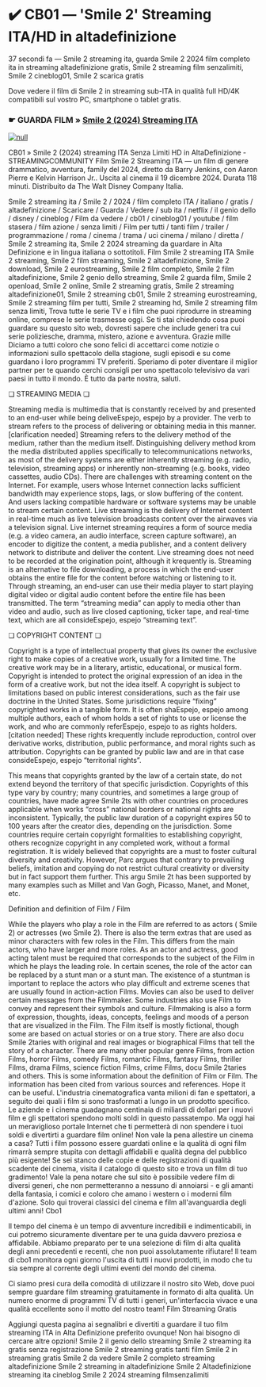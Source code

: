 # ✔️ CB01 — 'Smile 2' Streaming ITA/HD in altadefinizione
37 secondi fa — Smile 2 streaming ita, guarda Smile 2 2024 film completo ita in streaming altadefinizione gratis, Smile 2 streaming film senzalimiti, Smile 2 cineblog01, Smile 2 scarica gratis

Dove vedere il film di Smile 2 in streaming sub-ITA in qualità full HD/4K compatibili sul vostro PC, smartphone o tablet gratis.

### ☛ GUARDA FILM » [Smile 2 (2024) Streaming ITA](https://t.co/cjOMpdYWbN)


[![null](https://static.wixstatic.com/media/855a25_043b5abeb4ae4d35ac003198e7fe56ed~mv2.gif)](https://t.co/cjOMpdYWbN)

CB01 » Smile 2 (2024) streaming ITA Senza Limiti HD in AltaDefinizione - STREAMINGCOMMUNITY
Film Smile 2 Streaming ITA — un film di genere drammatico, avventura, family del 2024, diretto da Barry Jenkins, con Aaron Pierre e Kelvin Harrison Jr.. Uscita al cinema il 19 dicembre 2024. Durata 118 minuti. Distribuito da The Walt Disney Company Italia.

Smile 2 streaming ita / Smile 2 / 2024 / film completo ITA / italiano / gratis / altadefinizione / Scaricare / Guarda / Vedere / sub ita / netflix / il genio dello / disney / cineblog / Film da vedere / cb01 / cineblog01 / youtube / film stasera / film azione / senza limiti / Film per tutti / tanti film / trailer / programmazione / roma / cinema / trama / uci cinema / milano / diretta / Smile 2 streaming ita, Smile 2 2024 streaming da guardare in Alta Definizione e in lingua italiana o sottotitoli. Film Smile 2 streaming ITA
Smile 2 streaming, Smile 2 film streaming, Smile 2 altadefinizione, Smile 2 download, Smile 2 eurostreaming, Smile 2 film completo, Smile 2 film altadefinizione, Smile 2 genio dello streaming, Smile 2 guarda film, Smile 2 openload, Smile 2 online, Smile 2 streaming gratis, Smile 2 streaming altadefinizione01, Smile 2 streaming cb01, Smile 2 streaming eurostreaming, Smile 2 streaming film per tutti, Smile 2 streaming hd, Smile 2 streaming film senza limiti,
Trova tutte le serie TV e i film che puoi riprodurre in streaming online, comprese le serie trasmesse oggi. Se ti stai chiedendo cosa puoi guardare su questo sito web, dovresti sapere che include generi tra cui serie poliziesche, dramma, mistero, azione e avventura. Grazie mille Diciamo a tutti coloro che sono felici di accettarci come notizie o informazioni sullo spettacolo della stagione, sugli episodi e su come guardano i loro programmi TV preferiti. Speriamo di poter diventare il miglior partner per te quando cerchi consigli per uno spettacolo televisivo da vari paesi in tutto il mondo. È tutto da parte nostra, saluti.

❏ STREAMING MEDIA ❏

Streaming media is multimedia that is constantly received by and presented to an end-user while being deliveEspejo, espejo by a provider. The verb to stream refers to the process of delivering or obtaining media in this manner.[clarification needed] Streaming refers to the delivery method of the medium, rather than the medium itself. Distinguishing delivery method krom the media distributed applies specifically to telecommunications networks, as most of the delivery systems are either inherently streaming (e.g. radio, television, streaming apps) or inherently non-streaming (e.g. books, video cassettes, audio CDs). There are challenges with streaming content on the Internet. For example, users whose Internet connection lacks sufficient bandwidth may experience stops, lags, or slow buffering of the content. And users lacking compatible hardware or software systems may be unable to stream certain content.
Live streaming is the delivery of Internet content in real-time much as live television broadcasts content over the airwaves via a television signal. Live internet streaming requires a form of source media (e.g. a video camera, an audio interface, screen capture software), an encoder to digitize the content, a media publisher, and a content delivery network to distribute and deliver the content. Live streaming does not need to be recorded at the origination point, although it krequently is. Streaming is an alternative to file downloading, a process in which the end-user obtains the entire file for the content before watching or listening to it. Through streaming, an end-user can use their media player to start playing digital video or digital audio content before the entire file has been transmitted. The term “streaming media” can apply to media other than video and audio, such as live closed captioning, ticker tape, and real-time text, which are all consideEspejo, espejo “streaming text”.

❏ COPYRIGHT CONTENT ❏

Copyright is a type of intellectual property that gives its owner the exclusive right to make copies of a creative work, usually for a limited time. The creative work may be in a literary, artistic, educational, or musical form. Copyright is intended to protect the original expression of an idea in the form of a creative work, but not the idea itself. A copyright is subject to limitations based on public interest considerations, such as the fair use doctrine in the United States. Some jurisdictions require “fixing” copyrighted works in a tangible form. It is often shaEspejo, espejo among multiple authors, each of whom holds a set of rights to use or license the work, and who are commonly referEspejo, espejo to as rights holders.[citation needed] These rights krequently include reproduction, control over derivative works, distribution, public performance, and moral rights such as attribution. Copyrights can be granted by public law and are in that case consideEspejo, espejo “territorial rights”.

This means that copyrights granted by the law of a certain state, do not extend beyond the territory of that specific jurisdiction. Copyrights of this type vary by country; many countries, and sometimes a large group of countries, have made agree Smile 2ts with other countries on procedures applicable when works “cross” national borders or national rights are inconsistent. Typically, the public law duration of a copyright expires 50 to 100 years after the creator dies, depending on the jurisdiction. Some countries require certain copyright formalities to establishing copyright, others recognize copyright in any completed work, without a formal registration. It is widely believed that copyrights are a must to foster cultural diversity and creativity. However, Parc argues that contrary to prevailing beliefs, imitation and copying do not restrict cultural creativity or diversity but in fact support them further. This argu Smile 2t has been supported by many examples such as Millet and Van Gogh, Picasso, Manet, and Monet, etc.

Definition and definition of Film / Film

While the players who play a role in the Film are referred to as actors ( Smile 2) or actresses (wo Smile 2). There is also the term extras that are used as minor characters with few roles in the Film. This differs from the main actors, who have larger and more roles. As an actor and actress, good acting talent must be required that corresponds to the subject of the Film in which he plays the leading role. In certain scenes, the role of the actor can be replaced by a stunt man or a stunt man. The existence of a stuntman is important to replace the actors who play difficult and extreme scenes that are usually found in action-action Films. Movies can also be used to deliver certain messages from the Filmmaker. Some industries also use Film to convey and represent their symbols and culture. Filmmaking is also a form of expression, thoughts, ideas, concepts, feelings and moods of a person that are visualized in the Film. The Film itself is mostly fictional, though some are based on actual stories or on a true story. There are also docu Smile 2taries with original and real images or biographical Films that tell the story of a character. There are many other popular genre Films, from action Films, horror Films, comedy Films, romantic Films, fantasy Films, thriller Films, drama Films, science fiction Films, crime Films, docu Smile 2taries and others. This is some information about the definition of Film or Film. The information has been cited from various sources and references. Hope it can be useful.
L\'industria cinematografica vanta milioni di fan e spettatori, a seguito dei quali i film si sono trasformati a lungo in un prodotto specifico. Le aziende e i cinema guadagnano centinaia di miliardi di dollari per i nuovi film e gli spettatori spendono molti soldi in questo passatempo. Ma oggi hai un meraviglioso portale Internet che ti permetterà di non spendere i tuoi soldi e divertirti a guardare film online! Non vale la pena allestire un cinema a casa? Tutti i film possono essere guardati online e la qualità di ogni film rimarrà sempre stupita con dettagli affidabili e qualità degna del pubblico più esigente! Se sei stanco delle copie e delle registrazioni di qualità scadente dei cinema, visita il catalogo di questo sito e trova un film di tuo gradimento! Vale la pena notare che sul sito è possibile vedere film di diversi generi, che non permetteranno a nessuno di annoiarsi - e gli amanti della fantasia, i comici e coloro che amano i western o i moderni film d\'azione. Solo qui troverai classici del cinema e film all\'avanguardia degli ultimi anni!
Cbo1

Il tempo del cinema è un tempo di avventure incredibili e indimenticabili, in cui potremo sicuramente diventare per te una guida davvero preziosa e affidabile. Abbiamo preparato per te una selezione di film di alta qualità degli anni precedenti e recenti, che non puoi assolutamente rifiutare! Il team di cbo1 monitora ogni giorno l'uscita di tutti i nuovi prodotti, in modo che tu sia sempre al corrente degli ultimi eventi del mondo del cinema.

Ci siamo presi cura della comodità di utilizzare il nostro sito Web, dove puoi sempre guardare film streaming gratuitamente in formato di alta qualità. Un numero enorme di programmi TV di tutti i generi, un'interfaccia vivace e una qualità eccellente sono il motto del nostro team!
Film Streaming Gratis

Aggiungi questa pagina ai segnalibri e divertiti a guardare il tuo film streaming ITA in Alta Definizione preferito ovunque! Non hai bisogno di cercare altre opzioni!
Smile 2 il genio dello streaming
Smile 2 streaming ita gratis senza registrazione
Smile 2 streaming gratis tanti film
Smile 2 in streaming gratis
Smile 2 da vedere
Smile 2 completo streaming altadefinizione
Smile 2 streaming in altadefinizione
Smile 2 Altadefinizione streaming ita cineblog
Smile 2 2024 streaming filmsenzalimiti
